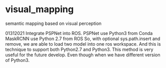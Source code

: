 # visual_mapping
semantic mapping based on visual perception


01312021
Integrate PSPNet into ROS.
PSPNet use Python3 from Conda
MaskRCNN use Python 2.7 from ROS
So, with optional sys.path.insert and remove, we are able to load two model into one ros workspace.
And this is technique to support both Python2.7 and Python3.
This method is very useful for the future develop. Even though when we have different version of Python3.

